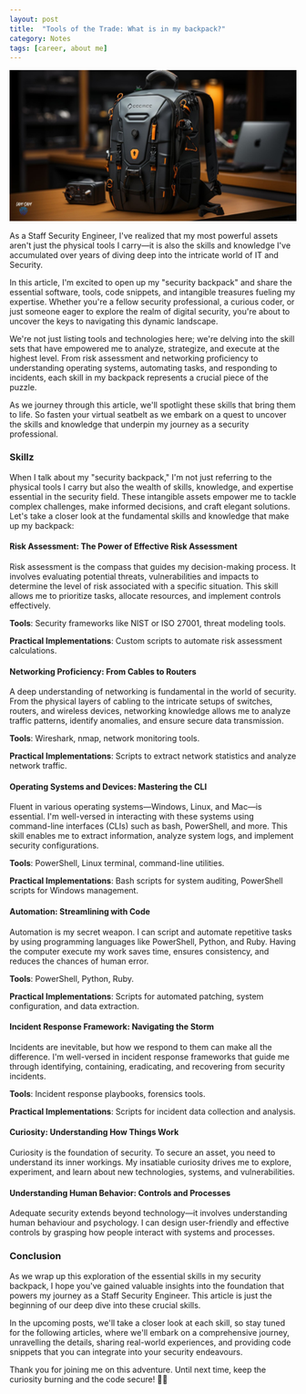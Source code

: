 ```yaml
---
layout: post
title:  "Tools of the Trade: What is in my backpack?"
category: Notes
tags: [career, about me]
---
```


![Backpack Blog Image](/assets/img/backpack_blog.jpg)

As a Staff Security Engineer, I've realized that my most powerful assets aren't just the physical tools I carry—it is also the skills and knowledge I've accumulated over years of diving deep into the intricate world of IT and Security.

In this article, I'm excited to open up my "security backpack" and share the essential software, tools, code snippets, and intangible treasures fueling my expertise. Whether you're a fellow security professional, a curious coder, or just someone eager to explore the realm of digital security, you're about to uncover the keys to navigating this dynamic landscape.

We're not just listing tools and technologies here; we're delving into the skill sets that have empowered me to analyze, strategize, and execute at the highest level. From risk assessment and networking proficiency to understanding operating systems, automating tasks, and responding to incidents, each skill in my backpack represents a crucial piece of the puzzle.

As we journey through this article, we'll spotlight these skills that bring them to life. So fasten your virtual seatbelt as we embark on a quest to uncover the skills and knowledge that underpin my journey as a security professional.

### Skillz

When I talk about my "security backpack," I'm not just referring to the physical tools I carry but also the wealth of skills, knowledge, and expertise essential in the security field. These intangible assets empower me to tackle complex challenges, make informed decisions, and craft elegant solutions. Let's take a closer look at the fundamental skills and knowledge that make up my backpack:

#### Risk Assessment: The Power of Effective Risk Assessment

Risk assessment is the compass that guides my decision-making process. It involves evaluating potential threats, vulnerabilities and impacts to determine the level of risk associated with a specific situation. This skill allows me to prioritize tasks, allocate resources, and implement controls effectively.

**Tools**: Security frameworks like NIST or ISO 27001, threat modeling tools.

**Practical Implementations**: Custom scripts to automate risk assessment calculations.

#### Networking Proficiency: From Cables to Routers

A deep understanding of networking is fundamental in the world of security. From the physical layers of cabling to the intricate setups of switches, routers, and wireless devices, networking knowledge allows me to analyze traffic patterns, identify anomalies, and ensure secure data transmission.

**Tools**: Wireshark, nmap, network monitoring tools.

**Practical Implementations**: Scripts to extract network statistics and analyze network traffic.

#### Operating Systems and Devices: Mastering the CLI

Fluent in various operating systems—Windows, Linux, and Mac—is essential. I'm well-versed in interacting with these systems using command-line interfaces (CLIs) such as bash, PowerShell, and more. This skill enables me to extract information, analyze system logs, and implement security configurations.

**Tools**: PowerShell, Linux terminal, command-line utilities.

**Practical Implementations**: Bash scripts for system auditing, PowerShell scripts for Windows management.

#### Automation: Streamlining with Code

Automation is my secret weapon. I can script and automate repetitive tasks by using programming languages like PowerShell, Python, and Ruby. Having the computer execute my work saves time, ensures consistency, and reduces the chances of human error.

**Tools**: PowerShell, Python, Ruby.

**Practical Implementations**: Scripts for automated patching, system configuration, and data extraction.

#### Incident Response Framework: Navigating the Storm

Incidents are inevitable, but how we respond to them can make all the difference. I'm well-versed in incident response frameworks that guide me through identifying, containing, eradicating, and recovering from security incidents.

**Tools**: Incident response playbooks, forensics tools.

**Practical Implementations**: Scripts for incident data collection and analysis.

#### Curiosity: Understanding How Things Work

Curiosity is the foundation of security. To secure an asset, you need to understand its inner workings. My insatiable curiosity drives me to explore, experiment, and learn about new technologies, systems, and vulnerabilities.

#### Understanding Human Behavior: Controls and Processes

Adequate security extends beyond technology—it involves understanding human behaviour and psychology. I can design user-friendly and effective controls by grasping how people interact with systems and processes.

### Conclusion

As we wrap up this exploration of the essential skills in my security backpack, I hope you've gained valuable insights into the foundation that powers my journey as a Staff Security Engineer. This article is just the beginning of our deep dive into these crucial skills.

In the upcoming posts, we'll take a closer look at each skill, so stay tuned for the following articles, where we'll embark on a comprehensive journey, unravelling the details, sharing real-world experiences, and providing code snippets that you can integrate into your security endeavours. 

Thank you for joining me on this adventure. Until next time, keep the curiosity burning and the code secure! 🔐🚀
